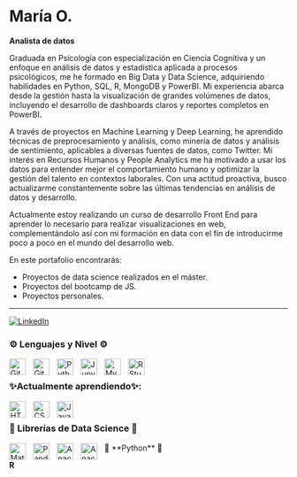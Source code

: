# María O.
**Analista de datos**

Graduada en Psicología con especialización en Ciencia Cognitiva y un enfoque en análisis de datos y estadística aplicada a procesos psicológicos, me he formado en Big Data y Data Science, adquiriendo habilidades en Python, SQL, R, MongoDB y PowerBI. Mi experiencia abarca desde la gestión hasta la visualización de grandes volúmenes de datos, incluyendo el desarrollo de dashboards claros y reportes completos en PowerBI.

A través de proyectos en Machine Learning y Deep Learning, he aprendido técnicas de preprocesamiento y análisis, como minería de datos y análisis de sentimiento, aplicables a diversas fuentes de datos, como Twitter. Mi interés en Recursos Humanos y People Analytics me ha motivado a usar los datos para entender mejor el comportamiento humano y optimizar la gestión del talento en contextos laborales. Con una actitud proactiva, busco actualizarme constantemente sobre las últimas tendencias en análisis de datos y desarrollo.

Actualmente estoy realizando un curso de desarrollo Front End para aprender lo necesario para realizar visualizaciones en web, complementándolo así con mi formación en data con el fin de introducirme poco a poco en el mundo del desarrollo web.

En este portafolio encontrarás:
- Proyectos de data science realizados en el máster.
- Proyectos del bootcamp de JS.
- Proyectos personales.
___________________________________________________

[![LinkedIn](https://img.shields.io/badge/LinkedIn-0077B5?style=for-the-badge&logo=linkedin&logoColor=white)](www.linkedin.com/in/maría-olivares-fernández)

### ⚙️ Lenguajes y Nivel ⚙️

<img align="left" alt="Git" width="30px" style="padding-right:10px;" src="https://cdn.jsdelivr.net/gh/devicons/devicon/icons/git/git-original.svg" />
<img align="left" alt="GitHub" width="30px" style="padding-right:10px;" src="https://cdn.jsdelivr.net/gh/devicons/devicon/icons/github/github-original.svg" />
<img align="left" alt="Python" width="30px" style="padding-right:10px;" src="https://cdn.jsdelivr.net/gh/devicons/devicon/icons/python/python-plain.svg" />
<img align="left" alt="Jupyter" width="30px" style="padding-right:10px;" img src="https://cdn.jsdelivr.net/gh/devicons/devicon@latest/icons/jupyter/jupyter-original-wordmark.svg" />         
<img align="left" alt="MySQL" width="30px" style="padding-right:10px;" src="https://cdn.jsdelivr.net/gh/devicons/devicon@latest/icons/mysql/mysql-original-wordmark.svg" />
<img align="left" alt="RStudio" width="30px" style="padding-right:10px;" src="https://cdn.jsdelivr.net/gh/devicons/devicon@latest/icons/rstudio/rstudio-original.svg" />
                    
<br />

<h3>✨Actualmente aprendiendo✨: </h3>
<img align="left" alt="HTML" width="30px" style="padding-right:10px;" src="https://cdn.jsdelivr.net/gh/devicons/devicon/icons/html5/html5-plain.svg" />
<img align="left" alt="CSS" width="30px" style="padding-right:10px;" src="https://cdn.jsdelivr.net/gh/devicons/devicon/icons/css3/css3-plain.svg" />
<img align="left" alt="JavaScript" width="30px" style="padding-right:10px;" src="https://cdn.jsdelivr.net/gh/devicons/devicon/icons/javascript/javascript-plain.svg" />

<br />

<h3> 📖 Librerías de Data Science 📖 </h3>
🐍 **Python** 🐍
<img align="left" alt="Matplotlib" width="30px" style="padding-right:10px;" img src="https://cdn.jsdelivr.net/gh/devicons/devicon@latest/icons/matplotlib/matplotlib-original-wordmark.svg" />
<img align="left" alt="Pandas" width="30px" style="padding-right:10px;" img src="https://cdn.jsdelivr.net/gh/devicons/devicon@latest/icons/pandas/pandas-original-wordmark.svg" />
<img align="left" alt="Anaconda" width="30px" style="padding-right:10px;" img src="https://cdn.jsdelivr.net/gh/devicons/devicon@latest/icons/anaconda/anaconda-original-wordmark.svg" />
<img align="left" alt="Anaconda" width="30px" style="padding-right:10px;" img src="https://cdn.jsdelivr.net/gh/devicons/devicon@latest/icons/scikitlearn/scikitlearn-original.svg" />
                    

**R**

